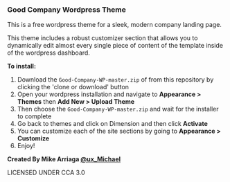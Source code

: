 ### Good Company Wordpress Theme

This is a free wordpress theme for a sleek, modern company landing page.

This theme includes a robust customizer section that allows you to dynamically edit almost every single piece of content of the template inside of the wordpress dashboard.

<!-- View live sample [here](http://) -->

<!-- ![Alt text](./demo.gif) -->

**To install:**

1. Download the `Good-Company-WP-master.zip` of from this repository by clicking the 'clone or download' button
2. Open your wordpress installation and navigate to **Appearance > Themes** then **Add New > Upload Theme**
3. Then choose the `Good-Company-WP-master.zip` and wait for the installer to complete
4. Go back to themes and click on Dimension and then click **Activate**
5. You can customize each of the site sections by going to **Appearance > Customize**
6. Enjoy!

**Created By Mike Arriaga [@ux_Michael](https://twitter.com/ux_Michael)**

LICENSED UNDER CCA 3.0